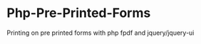 Php-Pre-Printed-Forms
=====================

Printing on pre printed forms with php fpdf and jquery/jquery-ui